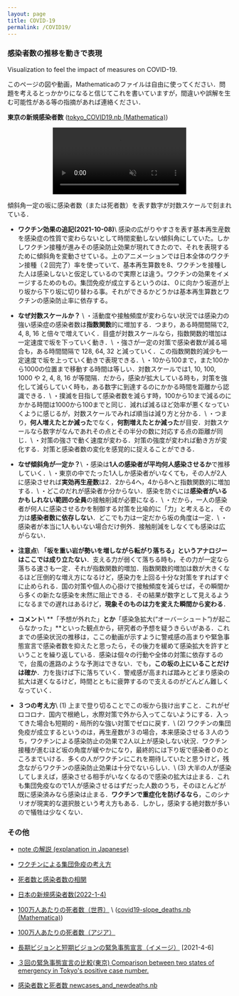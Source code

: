 ```yaml
---
layout: page
title: COVID-19
permalink: /COVID19/
---
```


### **感染者数の推移を動きで表現**


Visualization to feel the impact of measures on COVID-19.

このページの図や動画，Mathematicaのファイルは自由に使ってください．問題を考えるとっかかりになると信じてこれを書いていますが，間違いや誤解を生む可能性がある等の指摘があれば連絡ください．

**東京の新規感染者数** ([tokyo_COVID19.nb (Mathematica)](/assets/misc/tokyo_COVID19.nb))

<center>
<video muted autoplay controls>
    <source src="/assets/movie/Tokyo_new_cases.mp4" type="video/mp4">
</video>
</center>





傾斜角一定の坂に感染者数（または死者数）を表す数字が対数スケールで刻まれている．

- **ワクチン効果の追記(2021-10-08)**\\
感染の広がりやすさを表す基本再生産数を感染症の性質で変わらないとして時間変動しない傾斜角にしていた。しかしワクチン接種が進みその感染防止効果が現れてきたので、それを表現するために傾斜角を変動させている。上のアニメーションでは日本全体のワクチン接種（２回完了）率を使っていて、基本再生算数を8、ワクチンを接種した人は感染しないと仮定しているので実際とは違う。ワクチンの効果をイメージするためのもの。集団免疫が成立するというのは、０に向かう坂道が上り坂から下り坂に切り替わる事。それができるかどうかは基本再生算数とワクチンの感染防止率に依存する。


- **なぜ対数スケールか？** \\
・活動度や接触頻度が変わらない状況では感染力の強い感染症の感染者数は**指数関数**的に増加する．つまり，ある時間間隔で2, 4, 8, 16 と倍々で増えていく．目盛が対数スケールなら，指数関数的増加は一定速度で坂を下っていく動き．\\
・強さが一定の対策で感染者数が減る場合も，ある時間間隔で 128, 64, 32 と減っていく．この指数関数的減少も一定速度で坂を上っていく動きで表現できる．\\
・10から100まで，また100から1000の位置まで移動する時間は等しい．対数スケールでは1, 10, 100, 1000 や 2, 4, 8, 16 が等間隔．だから，感染が拡大している時も，対策を強化して減らしていく時も，ある数字に到達するのにかかる時間を距離から認識できる．\\
・撲滅を目指して感染者数を減らす時，100から10まで減るのにかかる時間は1000から100までと同じ．減れば減るほど効率が悪くなっていくように感じるが，対数スケールでみれば順当は減り方と分かる．\\
・つまり，**何人増えたとか減った**でなく，**何割増えたとか減った**が目安．対数スケールなら数字がなんであれその点とその半分の数に対応する点の距離が同じ．\\
・対策の強さで動く速度が変わる．対策の強度が変われば動き方が変化する．対策と感染者数の変化を感覚的に捉えることができる．

- **なぜ傾斜角が一定か？**\\
・感染は**1人の感染者が平均何人感染させるか**で推移していく．\\
・東京の中でたった1人しか感染者がいなくても，その人が2人に感染させれば**実効再生産数**は2．2から4へ，4から8へと指数関数的に増加する．\\
・どこのだれが感染者か分からない．感染を防ぐには**感染者がいるかもしれない範囲の全員**の接触削減が必要になる．\\
・だから，一人の感染者が何人に感染させるかを制御する対策を比喩的に「力」と考えると，
その力は**感染者数に依存しない**．どこでも力は一定だから坂の角度は一定．\\
・感染者が本当に1人もいない場合だけ例外．接触削減をしなくても感染は広がらない．

- **注意点**\\
**「坂を重い岩が勢いを増しながら転がり落ちる」というアナロジーはここでは成り立たない**．支える力が弱くて落ちる時も，その力が一定なら落ちる速さも一定．それが指数関数的増加．指数関数的増加は数が大きくなるほど圧倒的な増え方になるけど，感染力を上回る十分な対策をすればすぐに止められる．国の対策や個人の心掛けで接触頻度を減らせば，その瞬間から多くの新たな感染を未然に阻止できる．その結果が数字として見えるようになるまでの遅れはあるけど，**現象そのものは力を変えた瞬間から変わる**．

- **コメント**\\
**「予想が外れた」**とか**「感染急拡大(“オーバーシュート”)が起こらなかった」**といった観点から，研究者の予想を疑うきらいがある．これまでの感染状況の推移は，ここの動画が示すように警戒感の高まりや緊急事態宣言で感染者数を抑えたと思ったら，その後力を緩めて感染拡大を許すということを繰り返している．感染は個々の行動や全体の対策に依存するので，台風の進路のような予測はできない．でも，**この坂の上にいることだけは確か**．力を抜けば下に落ちていく．警戒感が高まれば踏みとどまり感染の拡大は遅くなるけど，時間とともに疲弊するので支えるのがどんどん難しくなっていく．

- **３つの考え方**\\
(1) 上まで登り切ることでこの坂から抜け出すこと．これがゼロコロナ．国内で根絶し，水際対策で外から入ってこないようにする．入ってきた場合も短期的・局所的な強い対策でゼロに戻す．\\
(2) ワクチンの集団免疫が成立するというのは，再生産数が３の場合，本来感染させる３人のうち，ワクチンによる感染防止の効果で2人以上が感染しない状況．ワクチン接種が進むほど坂の角度が緩やかになり，最終的には下り坂で感染者０のところまでいける．多くの人がワクチンにこれを期待していたと思うけど，残念ながらワクチンの感染防止効果は十分でないらしい．\\
(3) 大半の人が感染してしまえば，感染させる相手がいなくなるので感染の拡大は止まる．これも集団免疫なので1人が感染させるはずだった人数のうち，そのほとんどが既に感染済みなら感染は止まる．**ワクチンで重症化を防げるなら**，このシナリオが現実的な選択肢という考え方もある．しかし，感染する絶対数が多いので犠牲は少なくない．


### その他

- [note の解説 (explanation in Japanese)](https://note.com/ryseto/n/n432fcc37c992)

- [ワクチンによる集団免疫の考え方](/assets/pdf/role_of_vaccine.pdf)

- [死者数と感染者数の相関](/_posts/2021-08-30-covid19-world.md)

- [日本の新規感染者数(2022-1-4)](/assets/pdf/Japan_new_cases.mp4)


- [100万人あたりの死者数（世界）](/assets/movie/world_death_per_M.mp4) \\
 ([covid19-slope_deaths.nb (Mathematica)](/assets/misc/covid19-slope_deaths.nb))

- [100万人あたりの死者数（アジア）](/assets/movie/asia_death_per_M.mp4)

- [長期ビジョンと短期ビジョンの緊急事態宣言（イメージ）](/assets/img/zerocovid3.jpg) [2021-4-6]

- [３回の緊急事態宣言の比較(東京) Comparison between two states of emergency in Tokyo's positive case number.](/assets/movie/tokyo.gif)

- [感染者数と死者数 newcases_and_newdeaths.nb](/assets/misc/newcases_and_newdeaths.nb)

